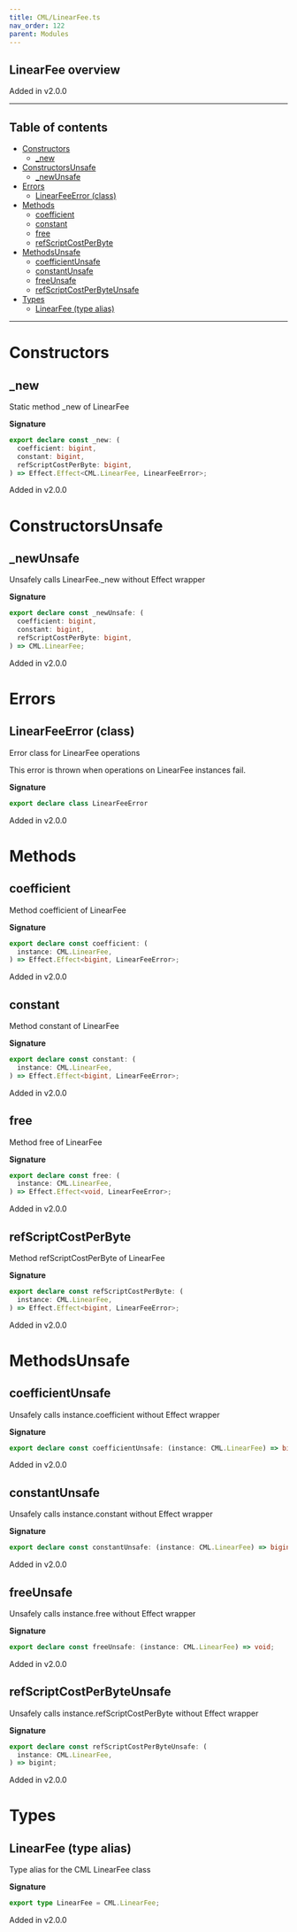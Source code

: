 ```yaml
---
title: CML/LinearFee.ts
nav_order: 122
parent: Modules
---
```


## LinearFee overview

Added in v2.0.0

---

<h2 class="text-delta">Table of contents</h2>

- [Constructors](#constructors)
  - [\_new](#_new)
- [ConstructorsUnsafe](#constructorsunsafe)
  - [\_newUnsafe](#_newunsafe)
- [Errors](#errors)
  - [LinearFeeError (class)](#linearfeeerror-class)
- [Methods](#methods)
  - [coefficient](#coefficient)
  - [constant](#constant)
  - [free](#free)
  - [refScriptCostPerByte](#refscriptcostperbyte)
- [MethodsUnsafe](#methodsunsafe)
  - [coefficientUnsafe](#coefficientunsafe)
  - [constantUnsafe](#constantunsafe)
  - [freeUnsafe](#freeunsafe)
  - [refScriptCostPerByteUnsafe](#refscriptcostperbyteunsafe)
- [Types](#types)
  - [LinearFee (type alias)](#linearfee-type-alias)

---

# Constructors

## \_new

Static method \_new of LinearFee

**Signature**

```ts
export declare const _new: (
  coefficient: bigint,
  constant: bigint,
  refScriptCostPerByte: bigint,
) => Effect.Effect<CML.LinearFee, LinearFeeError>;
```

Added in v2.0.0

# ConstructorsUnsafe

## \_newUnsafe

Unsafely calls LinearFee.\_new without Effect wrapper

**Signature**

```ts
export declare const _newUnsafe: (
  coefficient: bigint,
  constant: bigint,
  refScriptCostPerByte: bigint,
) => CML.LinearFee;
```

Added in v2.0.0

# Errors

## LinearFeeError (class)

Error class for LinearFee operations

This error is thrown when operations on LinearFee instances fail.

**Signature**

```ts
export declare class LinearFeeError
```

Added in v2.0.0

# Methods

## coefficient

Method coefficient of LinearFee

**Signature**

```ts
export declare const coefficient: (
  instance: CML.LinearFee,
) => Effect.Effect<bigint, LinearFeeError>;
```

Added in v2.0.0

## constant

Method constant of LinearFee

**Signature**

```ts
export declare const constant: (
  instance: CML.LinearFee,
) => Effect.Effect<bigint, LinearFeeError>;
```

Added in v2.0.0

## free

Method free of LinearFee

**Signature**

```ts
export declare const free: (
  instance: CML.LinearFee,
) => Effect.Effect<void, LinearFeeError>;
```

Added in v2.0.0

## refScriptCostPerByte

Method refScriptCostPerByte of LinearFee

**Signature**

```ts
export declare const refScriptCostPerByte: (
  instance: CML.LinearFee,
) => Effect.Effect<bigint, LinearFeeError>;
```

Added in v2.0.0

# MethodsUnsafe

## coefficientUnsafe

Unsafely calls instance.coefficient without Effect wrapper

**Signature**

```ts
export declare const coefficientUnsafe: (instance: CML.LinearFee) => bigint;
```

Added in v2.0.0

## constantUnsafe

Unsafely calls instance.constant without Effect wrapper

**Signature**

```ts
export declare const constantUnsafe: (instance: CML.LinearFee) => bigint;
```

Added in v2.0.0

## freeUnsafe

Unsafely calls instance.free without Effect wrapper

**Signature**

```ts
export declare const freeUnsafe: (instance: CML.LinearFee) => void;
```

Added in v2.0.0

## refScriptCostPerByteUnsafe

Unsafely calls instance.refScriptCostPerByte without Effect wrapper

**Signature**

```ts
export declare const refScriptCostPerByteUnsafe: (
  instance: CML.LinearFee,
) => bigint;
```

Added in v2.0.0

# Types

## LinearFee (type alias)

Type alias for the CML LinearFee class

**Signature**

```ts
export type LinearFee = CML.LinearFee;
```

Added in v2.0.0
